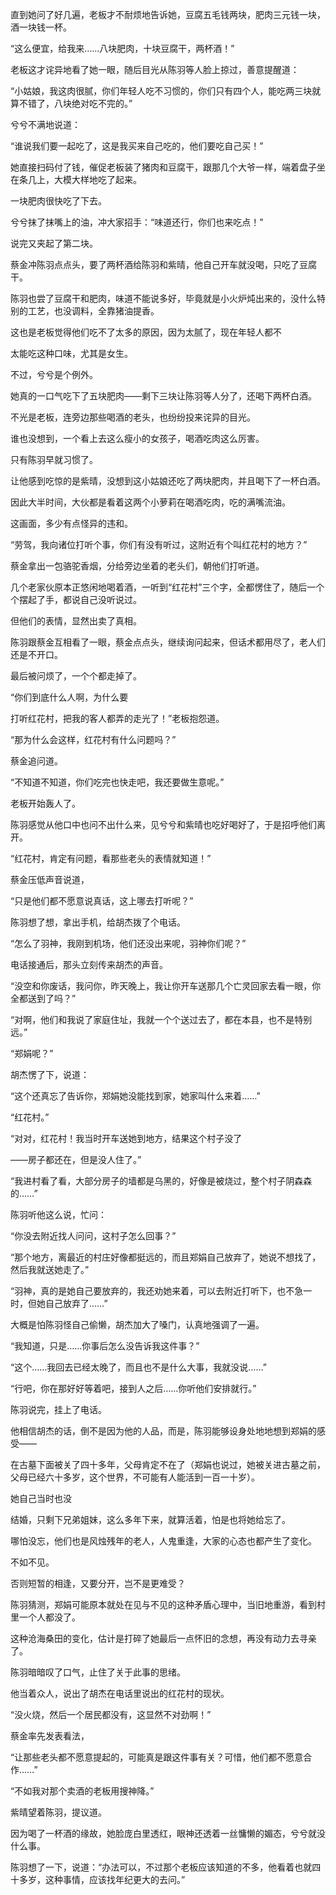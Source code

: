直到她问了好几遍，老板才不耐烦地告诉她，豆腐五毛钱两块，肥肉三元钱一块，酒一块钱一杯。

“这么便宜，给我来……八块肥肉，十块豆腐干，两杯酒！”

老板这才诧异地看了她一眼，随后目光从陈羽等人脸上掠过，善意提醒道：

“小姑娘，我这肉很腻，你们年轻人吃不习惯的，你们只有四个人，能吃两三块就算不错了，八块绝对吃不完的。”

兮兮不满地说道：

“谁说我们要一起吃了，这是我买来自己吃的，他们要吃自己买！”

她直接扫码付了钱，催促老板装了猪肉和豆腐干，跟那几个大爷一样，端着盘子坐在条几上，大模大样地吃了起来。

一块肥肉很快吃了下去。

兮兮抹了抹嘴上的油，冲大家招手：“味道还行，你们也来吃点！”

说完又夹起了第二块。

蔡金冲陈羽点点头，要了两杯酒给陈羽和紫晴，他自己开车就没喝，只吃了豆腐干。

陈羽也尝了豆腐干和肥肉，味道不能说多好，毕竟就是小火炉炖出来的，没什么特别的工艺，也没调料，全靠猪油提香。

这也是老板觉得他们吃不了太多的原因，因为太腻了，现在年轻人都不

太能吃这种口味，尤其是女生。

不过，兮兮是个例外。

她真的一口气吃下了五块肥肉——剩下三块让陈羽等人分了，还喝下两杯白酒。

不光是老板，连旁边那些喝酒的老头，也纷纷投来诧异的目光。

谁也没想到，一个看上去这么瘦小的女孩子，喝酒吃肉这么厉害。

只有陈羽早就习惯了。

让他感到吃惊的是紫晴，没想到这小姑娘还吃了两块肥肉，并且喝下了一杯白酒。

因此大半时间，大伙都是看着这两个小萝莉在喝酒吃肉，吃的满嘴流油。

这画面，多少有点怪异的违和。

“劳驾，我向诸位打听个事，你们有没有听过，这附近有个叫红花村的地方？”

蔡金拿出一包骆驼香烟，分给旁边坐着的老头们，朝他们打听道。

几个老家伙原本正悠闲地喝着酒，一听到“红花村”三个字，全都愣住了，随后一个个摆起了手，都说自己没听说过。

但他们的表情，显然出卖了真相。

陈羽跟蔡金互相看了一眼，蔡金点点头，继续询问起来，但话术都用尽了，老人们还是不开口。

最后被问烦了，一个个都走掉了。

“你们到底什么人啊，为什么要

打听红花村，把我的客人都弄的走光了！”老板抱怨道。

“那为什么会这样，红花村有什么问题吗？”

蔡金追问道。

“不知道不知道，你们吃完也快走吧，我还要做生意呢。”

老板开始轰人了。

陈羽感觉从他口中也问不出什么来，见兮兮和紫晴也吃好喝好了，于是招呼他们离开。

“红花村，肯定有问题，看那些老头的表情就知道！”

蔡金压低声音说道，

“只是他们都不愿意说真话，这上哪去打听呢？”

陈羽想了想，拿出手机，给胡杰拨了个电话。

“怎么了羽神，我刚到机场，他们还没出来呢，羽神你们呢？”

电话接通后，那头立刻传来胡杰的声音。

“没空和你废话，我问你，昨天晚上，我让你开车送那几个亡灵回家去看一眼，你全都送到了吗？”

“对啊，他们和我说了家庭住址，我就一个个送过去了，都在本县，也不是特别远。”

“郑娟呢？”

胡杰愣了下，说道：

“这个还真忘了告诉你，郑娟她没能找到家，她家叫什么来着……”

“红花村。”

“对对，红花村！我当时开车送她到地方，结果这个村子没了

——房子都还在，但是没人住了。”

“我进村看了看，大部分房子的墙都是乌黑的，好像是被烧过，整个村子阴森森的……”

陈羽听他这么说，忙问：

“你没去附近找人问问，这村子怎么回事？”

“那个地方，离最近的村庄好像都挺远的，而且郑娟自己放弃了，她说不想找了，然后我就送她走了。”

“羽神，真的是她自己要放弃的，我还劝她来着，可以去附近打听下，也不急一时，但她自己放弃了……”

大概是怕陈羽怪自己偷懒，胡杰加大了嗓门，认真地强调了一遍。

“我知道，只是……你事后怎么没告诉我这件事？”

“这个……我回去已经太晚了，而且也不是什么大事，我就没说……”

“行吧，你在那好好等着吧，接到人之后……你听他们安排就行。”

陈羽说完，挂上了电话。

他相信胡杰的话，倒不是因为他的人品，而是，陈羽能够设身处地地想到郑娟的感受——

在古墓下面被关了四十多年，父母肯定不在了（郑娟也说过，她被关进古墓之前，父母已经六十多岁，这个世界，不可能有人能活到一百一十岁）。

她自己当时也没

结婚，只剩下兄弟姐妹，这么多年下来，就算活着，怕是也将她给忘了。

哪怕没忘，他们也是风烛残年的老人，人鬼重逢，大家的心态也都产生了变化。

不如不见。

否则短暂的相逢，又要分开，岂不是更难受？

陈羽猜测，郑娟可能原本就处在见与不见的这种矛盾心理中，当旧地重游，看到村里一个人都没了。

这种沧海桑田的变化，估计是打碎了她最后一点怀旧的念想，再没有动力去寻亲了。

陈羽暗暗叹了口气，止住了关于此事的思绪。

他当着众人，说出了胡杰在电话里说出的红花村的现状。

“没火烧，然后一个居民都没有，这显然不对劲啊！”

蔡金率先发表看法，

“让那些老头都不愿意提起的，可能真是跟这件事有关？可惜，他们都不愿意合作……”

“不如我对那个卖酒的老板用搜神降。”

紫晴望着陈羽，提议道。

因为喝了一杯酒的缘故，她脸庞白里透红，眼神还透着一丝慵懒的媚态，兮兮就没什么事。

陈羽想了一下，说道：“办法可以，不过那个老板应该知道的不多，他看着也就四十多岁，这种事情，应该找年纪更大的去问。”
